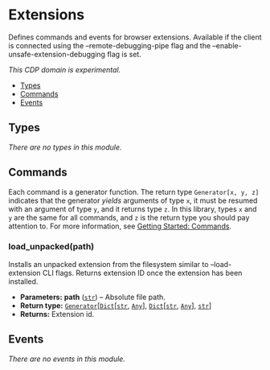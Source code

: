 # Extensions

Defines commands and events for browser extensions. Available if the client
is connected using the –remote-debugging-pipe flag and
the –enable-unsafe-extension-debugging flag is set.

*This CDP domain is experimental.*

<a id="module-nodriver.cdp.extensions"></a>
* [Types]()
* [Commands]()
* [Events]()

## Types

*There are no types in this module.*

## Commands

Each command is a generator function. The return
type `Generator[x, y, z]` indicates that the generator
*yields* arguments of type `x`, it must be resumed with
an argument of type `y`, and it returns type `z`. In
this library, types `x` and `y` are the same for all
commands, and `z` is the return type you should pay attention
to. For more information, see
[Getting Started: Commands](../../readme.md#getting-started-commands).

### load_unpacked(path)

Installs an unpacked extension from the filesystem similar to
–load-extension CLI flags. Returns extension ID once the extension
has been installed.

* **Parameters:**
  **path** ([`str`](https://docs.python.org/3/library/stdtypes.html#str)) – Absolute file path.
* **Return type:**
  [`Generator`](https://docs.python.org/3/library/typing.html#typing.Generator)[[`Dict`](https://docs.python.org/3/library/typing.html#typing.Dict)[[`str`](https://docs.python.org/3/library/stdtypes.html#str), [`Any`](https://docs.python.org/3/library/typing.html#typing.Any)], [`Dict`](https://docs.python.org/3/library/typing.html#typing.Dict)[[`str`](https://docs.python.org/3/library/stdtypes.html#str), [`Any`](https://docs.python.org/3/library/typing.html#typing.Any)], [`str`](https://docs.python.org/3/library/stdtypes.html#str)]
* **Returns:**
  Extension id.

## Events

*There are no events in this module.*
